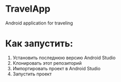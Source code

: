 # TravelApp
Android application for traveling

# Как запустить:
1. Установить последнюю версию Android Studio
2. Клонировать этот репозиторий
3. Импортировать проект в Android Studio
4. Запустить проект
